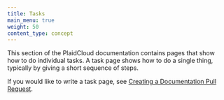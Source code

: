 ```yaml
---
title: Tasks
main_menu: true
weight: 50
content_type: concept
---
```


<!-- overview -->

This section of the PlaidCloud documentation contains pages that
show how to do individual tasks. A task page shows how to do a
single thing, typically by giving a short sequence of steps.

If you would like to write a task page, see
[Creating a Documentation Pull Request](/docs/contribute/new-content/open-a-pr/).
